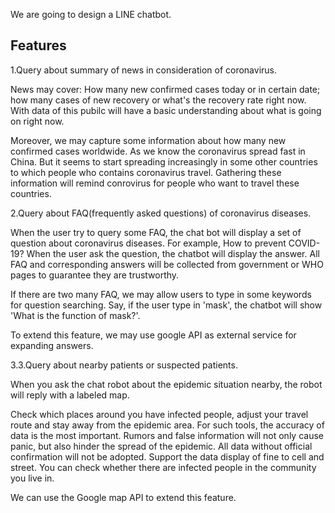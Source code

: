We are going to design a LINE chatbot.


## Features

1.Query about summary of news in consideration of coronavirus.
  
  News may cover: How many new confirmed cases today or in certain date; how many cases of new recovery or what's the recovery rate right now. With data of this pubilc will have a basic understanding about what is going on right now.
  
  Moreover, we may capture some information about how many new confirmed cases worldwide. As we know the coronavirus spread fast in China. But it seems to start spreading increasingly in some other countries to which people who contains coronavirus travel. Gathering these information will remind conrovirus for people who want to travel these countries. 

2.Query about FAQ(frequently asked questions) of coronavirus diseases.

When the user try to query some FAQ, the chat bot will display a set of question about coronavirus diseases. For example, 
How to prevent COVID-19? When the user ask the question, the chatbot will display the answer. All FAQ and corresponding answers will be collected from government or WHO pages to guarantee they are trustworthy.

If there are two many FAQ, we may allow users to type in some keywords for question searching. Say, if the user type in 'mask', the chatbot will show 'What is the function of mask?'.

To extend this feature, we may use google API as external service for expanding answers.


3.3.Query about nearby patients or suspected patients. 



When you ask the chat robot about the epidemic situation nearby, the robot will reply with a labeled map. 



Check which places around you have infected people, adjust your travel route and stay away from the epidemic area. For such tools, the accuracy of data is the most important. 
Rumors and false information will not only cause panic, but also hinder the spread of the epidemic. All data without official confirmation will not be adopted. Support the data display of fine to cell and street. You can check whether there are infected people in the community you live in. 



We can use the Google map API to extend this feature. 






